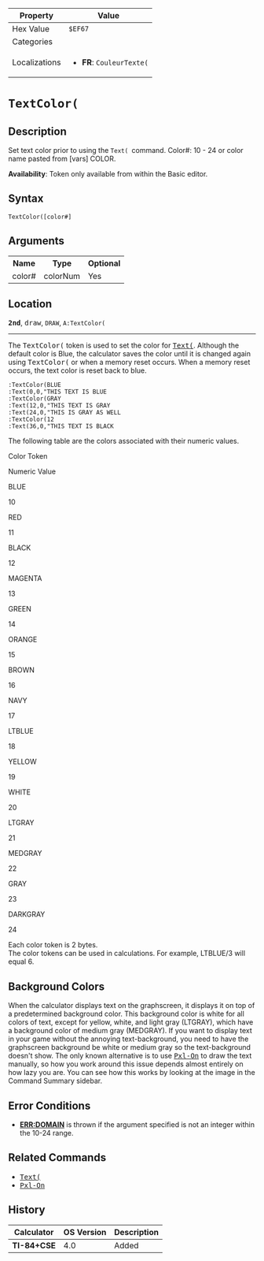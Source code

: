 | Property      | Value |
|---------------|-------|
| Hex Value     | `$EF67`|
| Categories    | <ul></ul> |
| Localizations | <ul><li><b>FR</b>: `CouleurTexte(`</li></ul> |

# `TextColor(`

## Description
Set text color prior to using the `Text( `command.
Color#: 10 - 24 or color name pasted from [vars] COLOR.


<b>Availability</b>: Token only available from within the Basic editor.

## Syntax
`TextColor([color#]`

## Arguments
<table>
<tr><th>Name</th><th>Type</th><th>Optional</th></tr>

<tr><td>color#</td><td>colorNum</td><td>Yes</td></tr>

</table>

## Location
<tt><kbd><b>2nd</b></kbd></tt>, <kbd>draw</kbd>, `DRAW`, `A:TextColor(`
<hr>

The <tt>TextColor(</tt> token is used to set the color for <tt><a href="Text(.md">Text(</a></tt>. Although the default color is Blue, the calculator saves the color until it is changed again using <tt>TextColor(</tt> or when a memory reset occurs. When a memory reset occurs, the text color is reset back to blue.

```ti-basic
:TextColor(BLUE
:Text(0,0,"THIS TEXT IS BLUE
:TextColor(GRAY
:Text(12,0,"THIS TEXT IS GRAY
:Text(24,0,"THIS IS GRAY AS WELL
:TextColor(12
:Text(36,0,"THIS TEXT IS BLACK
```

The following table are the colors associated with their numeric values.

Color Token

Numeric Value

BLUE

10

RED

11

BLACK

12

MAGENTA

13

GREEN

14

ORANGE

15

BROWN

16

NAVY

17

LTBLUE

18

YELLOW

19

WHITE

20

LTGRAY

21

MEDGRAY

22

GRAY

23

DARKGRAY

24

Each color token is 2 bytes.  
The color tokens can be used in calculations. For example, LTBLUE/3 will equal 6.

## Background Colors

When the calculator displays text on the graphscreen, it displays it on top of a predetermined background color. This background color is white for all colors of text, except for yellow, white, and light gray (LTGRAY), which have a background color of medium gray (MEDGRAY). If you want to display text in your game without the annoying text-background, you need to have the graphscreen background be white or medium gray so the text-background doesn't show. The only known alternative is to use <tt><a href="Pxl-On.md">Pxl-On</a></tt> to draw the text manually, so how you work around this issue depends almost entirely on how lazy you are. You can see how this works by looking at the image in the Command Summary sidebar.

## Error Conditions

*   **[ERR:DOMAIN](errors#domain)** is thrown if the argument specified is not an integer within the 10-24 range.

## Related Commands

*   <tt><a href="Text(.md">Text(</a></tt>
*   <tt><a href="Pxl-On.md">Pxl-On</a></tt>

## History
| Calculator | OS Version | Description |
|------------|------------|-------------|
| <b>TI-84+CSE</b> | 4.0 | Added |


